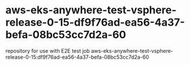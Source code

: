 # aws-eks-anywhere-test-vsphere-release-0-15-df9f76ad-ea56-4a37-befa-08bc53cc7d2a-60
repository for use with E2E test job aws-eks-anywhere-test-vsphere-release-0-15:df9f76ad-ea56-4a37-befa-08bc53cc7d2a-60
